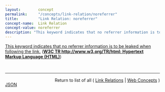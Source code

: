 ```yaml
---
layout:        concept
permalink:     "/concepts/link-relation/noreferrer"
title:         "Link Relation: noreferrer"
concept-name:  Link Relation
concept-value: noreferrer
description: "This keyword indicates that no referrer information is to be leaked when following the link."
---
```


[This keyword indicates that no referrer information is to be leaked when following the link.](https://www.w3.org/TR/html/links.html#link-type-noreferrer "Read documentation for Link Relation &#34;noreferrer&#34;") (**[W3C TR http://www.w3.org/TR/html: Hypertext Markup Language (HTML)](/specs/W3C/TR/html "This specification defines the 5th major version, second minor revision of the core language of the World Wide Web: the Hypertext Markup Language (HTML). In this version, new features continue to be introduced to help Web application authors, new elements continue to be introduced based on research into prevailing authoring practices, and special attention continues to be given to defining clear conformance criteria for user agents in an effort to improve interoperability.")**)

<br/>
<hr/>

<p style="float : left"><a href="./noreferrer.json" title="JSON representing this particular Web Concept value">JSON</a></p>
<p style="text-align: right">Return to list of all ( <a href="../link-relation/">Link Relations</a> | <a href="../">Web Concepts</a> )</p>

